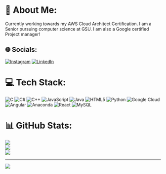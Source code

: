# 💫 About Me:
Currently working towards my AWS Cloud Architect Certification. I am a Senior pursuing computer science at GSU. I am also a Google certified Project manager!


## 🌐 Socials:
[![Instagram](https://img.shields.io/badge/Instagram-%23E4405F.svg?logo=Instagram&logoColor=white)](https://instagram.com/karantly_karan) [![LinkedIn](https://img.shields.io/badge/LinkedIn-%230077B5.svg?logo=linkedin&logoColor=white)](https://linkedin.com/in/KSWORK) 

# 💻 Tech Stack:
![C](https://img.shields.io/badge/c-%2300599C.svg?style=for-the-badge&logo=c&logoColor=white) ![C#](https://img.shields.io/badge/c%23-%23239120.svg?style=for-the-badge&logo=csharp&logoColor=white) ![C++](https://img.shields.io/badge/c++-%2300599C.svg?style=for-the-badge&logo=c%2B%2B&logoColor=white) ![JavaScript](https://img.shields.io/badge/javascript-%23323330.svg?style=for-the-badge&logo=javascript&logoColor=%23F7DF1E) ![Java](https://img.shields.io/badge/java-%23ED8B00.svg?style=for-the-badge&logo=openjdk&logoColor=white) ![HTML5](https://img.shields.io/badge/html5-%23E34F26.svg?style=for-the-badge&logo=html5&logoColor=white) ![Python](https://img.shields.io/badge/python-3670A0?style=for-the-badge&logo=python&logoColor=ffdd54) ![Google Cloud](https://img.shields.io/badge/GoogleCloud-%234285F4.svg?style=for-the-badge&logo=google-cloud&logoColor=white) ![Angular](https://img.shields.io/badge/angular-%23DD0031.svg?style=for-the-badge&logo=angular&logoColor=white) ![Anaconda](https://img.shields.io/badge/Anaconda-%2344A833.svg?style=for-the-badge&logo=anaconda&logoColor=white) ![React](https://img.shields.io/badge/react-%2320232a.svg?style=for-the-badge&logo=react&logoColor=%2361DAFB) ![MySQL](https://img.shields.io/badge/mysql-%2300000f.svg?style=for-the-badge&logo=mysql&logoColor=white)
# 📊 GitHub Stats:
![](https://github-readme-stats.vercel.app/api?username=KSWORK2001&theme=dark&hide_border=false&include_all_commits=false&count_private=true)<br/>
![](https://github-readme-streak-stats.herokuapp.com/?user=KSWORK2001&theme=dark&hide_border=false)<br/>
![](https://github-readme-stats.vercel.app/api/top-langs/?username=KSWORK2001&theme=dark&hide_border=false&include_all_commits=false&count_private=true&layout=compact)

---
[![](https://visitcount.itsvg.in/api?id=KSWORK2001&icon=0&color=0)](https://visitcount.itsvg.in)

<!-- Proudly created with GPRM ( https://gprm.itsvg.in ) -->
